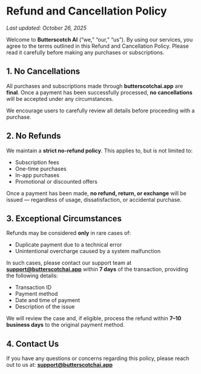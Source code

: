 # Refund and Cancellation Policy
*Last updated: October 26, 2025*

Welcome to **Butterscotch AI** (“we,” “our,” “us”).
By using our services, you agree to the terms outlined in this Refund and Cancellation Policy. Please read it carefully before making any purchases or subscriptions.

## 1. No Cancellations

All purchases and subscriptions made through **butterscotchai.app** are **final**.
Once a payment has been successfully processed, **no cancellations** will be accepted under any circumstances.

We encourage users to carefully review all details before proceeding with a purchase.
## 2. No Refunds

We maintain a **strict no-refund policy**.
This applies to, but is not limited to:

* Subscription fees
* One-time purchases
* In-app purchases
* Promotional or discounted offers

Once a payment has been made, **no refund, return, or exchange** will be issued — regardless of usage, dissatisfaction, or accidental purchase.
## 3. Exceptional Circumstances

Refunds may be considered **only** in rare cases of:

* Duplicate payment due to a technical error
* Unintentional overcharge caused by a system malfunction

In such cases, please contact our support team at **[support@butterscotchai.app](mailto:support@butterscotchai.app)** within **7 days** of the transaction, providing the following details:

* Transaction ID
* Payment method
* Date and time of payment
* Description of the issue

We will review the case and, if eligible, process the refund within **7–10 business days** to the original payment method.
## 4. Contact Us

If you have any questions or concerns regarding this policy, please reach out to us at:
 **[support@butterscotchai.app](mailto:support@butterscotchai.app)**
